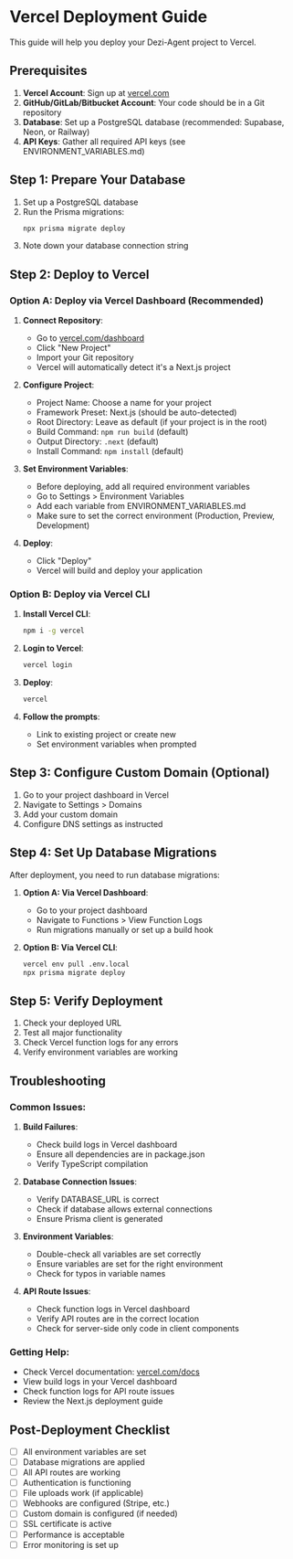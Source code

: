 # Vercel Deployment Guide

This guide will help you deploy your Dezi-Agent project to Vercel.

## Prerequisites

1. **Vercel Account**: Sign up at [vercel.com](https://vercel.com)
2. **GitHub/GitLab/Bitbucket Account**: Your code should be in a Git repository
3. **Database**: Set up a PostgreSQL database (recommended: Supabase, Neon, or Railway)
4. **API Keys**: Gather all required API keys (see ENVIRONMENT_VARIABLES.md)

## Step 1: Prepare Your Database

1. Set up a PostgreSQL database
2. Run the Prisma migrations:
   ```bash
   npx prisma migrate deploy
   ```
3. Note down your database connection string

## Step 2: Deploy to Vercel

### Option A: Deploy via Vercel Dashboard (Recommended)

1. **Connect Repository**:
   - Go to [vercel.com/dashboard](https://vercel.com/dashboard)
   - Click "New Project"
   - Import your Git repository
   - Vercel will automatically detect it's a Next.js project

2. **Configure Project**:
   - Project Name: Choose a name for your project
   - Framework Preset: Next.js (should be auto-detected)
   - Root Directory: Leave as default (if your project is in the root)
   - Build Command: `npm run build` (default)
   - Output Directory: `.next` (default)
   - Install Command: `npm install` (default)

3. **Set Environment Variables**:
   - Before deploying, add all required environment variables
   - Go to Settings > Environment Variables
   - Add each variable from ENVIRONMENT_VARIABLES.md
   - Make sure to set the correct environment (Production, Preview, Development)

4. **Deploy**:
   - Click "Deploy"
   - Vercel will build and deploy your application

### Option B: Deploy via Vercel CLI

1. **Install Vercel CLI**:
   ```bash
   npm i -g vercel
   ```

2. **Login to Vercel**:
   ```bash
   vercel login
   ```

3. **Deploy**:
   ```bash
   vercel
   ```

4. **Follow the prompts**:
   - Link to existing project or create new
   - Set environment variables when prompted

## Step 3: Configure Custom Domain (Optional)

1. Go to your project dashboard in Vercel
2. Navigate to Settings > Domains
3. Add your custom domain
4. Configure DNS settings as instructed

## Step 4: Set Up Database Migrations

After deployment, you need to run database migrations:

1. **Option A: Via Vercel Dashboard**:
   - Go to your project dashboard
   - Navigate to Functions > View Function Logs
   - Run migrations manually or set up a build hook

2. **Option B: Via Vercel CLI**:
   ```bash
   vercel env pull .env.local
   npx prisma migrate deploy
   ```

## Step 5: Verify Deployment

1. Check your deployed URL
2. Test all major functionality
3. Check Vercel function logs for any errors
4. Verify environment variables are working

## Troubleshooting

### Common Issues:

1. **Build Failures**:
   - Check build logs in Vercel dashboard
   - Ensure all dependencies are in package.json
   - Verify TypeScript compilation

2. **Database Connection Issues**:
   - Verify DATABASE_URL is correct
   - Check if database allows external connections
   - Ensure Prisma client is generated

3. **Environment Variables**:
   - Double-check all variables are set correctly
   - Ensure variables are set for the right environment
   - Check for typos in variable names

4. **API Route Issues**:
   - Check function logs in Vercel dashboard
   - Verify API routes are in the correct location
   - Check for server-side only code in client components

### Getting Help:

- Check Vercel documentation: [vercel.com/docs](https://vercel.com/docs)
- View build logs in your Vercel dashboard
- Check function logs for API route issues
- Review the Next.js deployment guide

## Post-Deployment Checklist

- [ ] All environment variables are set
- [ ] Database migrations are applied
- [ ] All API routes are working
- [ ] Authentication is functioning
- [ ] File uploads work (if applicable)
- [ ] Webhooks are configured (Stripe, etc.)
- [ ] Custom domain is configured (if needed)
- [ ] SSL certificate is active
- [ ] Performance is acceptable
- [ ] Error monitoring is set up 